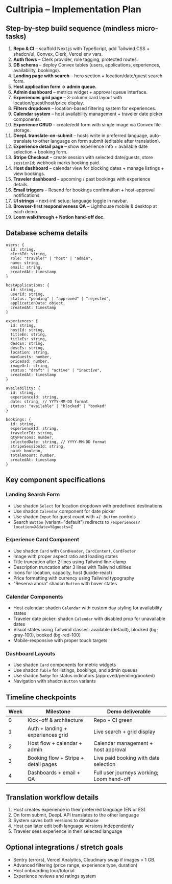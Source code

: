 # Cultripia – Implementation Plan

## Step-by-step build sequence (mindless micro-tasks)  
1. **Repo & CI** – scaffold Next.js with TypeScript, add Tailwind CSS + shadcn/ui, Convex, Clerk, Vercel env vars.    
2. **Auth flows** – Clerk provider, role tagging, protected routes.    
3. **DB schema** – deploy Convex tables (users, applications, experiences, availability, bookings).    
4. **Landing page with search** – hero section + location/date/guest search form.
5. **Host application form → admin queue.**    
6. **Admin dashboard** – metrics widget + approval queue interface.    
7. **Experiences grid page** – 3-column card layout with location/guest/host/price display.
8. **Filters dropdown** – location-based filtering system for experiences.
9. **Calendar system** – host availability management + traveler date picker components.
10. **Experience CRUD** – create/edit form with single image via Convex file storage.    
11. **DeepL translate-on-submit** – hosts write in preferred language, auto-translate to other language on form submit (editable after translation).    
12. **Experience detail page** – show experience info + available date selection + booking form.
13. **Stripe Checkout** – create session with selected date/guests, store `sessionId`; webhook marks booking paid.    
14. **Host dashboard** – calendar view for blocking dates + manage listings + view bookings.
15. **Traveler dashboard** – upcoming / past bookings with experience details.    
16. **Email triggers** – Resend for bookings confirmation + host-approval notifications.    
17. **UI strings** – next-intl setup; language toggle in navbar.    
18. **Browser-first responsiveness QA** – Lighthouse mobile & desktop at each demo.    
19. **Loom walkthrough + Notion hand-off doc.**

## Database schema details
```
users: {
  id: string,
  clerkId: string,
  role: "traveler" | "host" | "admin",
  name: string,
  email: string,
  createdAt: timestamp
}

hostApplications: {
  id: string,
  userId: string,
  status: "pending" | "approved" | "rejected",
  applicationData: object,
  createdAt: timestamp
}

experiences: {
  id: string,
  hostId: string,
  titleEn: string,
  titleEs: string,
  descEn: string,
  descEs: string,
  location: string,
  maxGuests: number,
  priceUsd: number,
  imageUrl: string,
  status: "draft" | "active" | "inactive",
  createdAt: timestamp
}

availability: {
  id: string,
  experienceId: string,
  date: string, // YYYY-MM-DD format
  status: "available" | "blocked" | "booked"
}

bookings: {
  id: string,
  experienceId: string,
  travelerId: string,
  qtyPersons: number,
  selectedDate: string, // YYYY-MM-DD format
  stripeSessionId: string,
  paid: boolean,
  totalAmount: number,
  createdAt: timestamp
}
```

## Key component specifications

### Landing Search Form
- Use shadcn `Select` for location dropdown with predefined destinations
- Use shadcn `Calendar` component for date picker
- Use shadcn `Input` for guest count with +/- `Button` controls
- Search `Button` (variant="default") redirects to `/experiences?location=X&date=Y&guests=Z`

### Experience Card Component
- Use shadcn `Card` with `CardHeader`, `CardContent`, `CardFooter`
- Image with proper aspect ratio and loading states
- Title truncation after 2 lines using Tailwind line-clamp
- Description truncation after 3 lines with Tailwind utilities
- Icons for location, capacity, host (lucide-react)
- Price formatting with currency using Tailwind typography
- "Reserva ahora" shadcn `Button` with hover states

### Calendar Components
- Host calendar: shadcn `Calendar` with custom day styling for availability states
- Traveler date picker: shadcn `Calendar` with disabled prop for unavailable dates
- Visual states using Tailwind classes: available (default), blocked (bg-gray-100), booked (bg-red-100)
- Mobile-responsive with proper touch targets

### Dashboard Layouts
- Use shadcn `Card` components for metric widgets
- Use shadcn `Table` for listings, bookings, and admin queues
- Use shadcn `Badge` for status indicators (approved/pending/booked)
- Navigation with shadcn `Button` variants

## Timeline checkpoints  
| Week | Milestone | Demo deliverable |  
|------|-----------|------------------|  
| 0 | Kick-off & architecture | Repo + CI green |  
| 1 | Auth + landing + experiences grid | Live search + grid display |  
| 2 | Host flow + calendar + admin | Calendar management + host approval |  
| 3 | Booking flow + Stripe + detail pages | Live paid booking with date selection |  
| 4 | Dashboards + email + QA | Full user journeys working; Loom hand-off |

## Translation workflow details
1. Host creates experience in their preferred language (EN or ES)
2. On form submit, DeepL API translates to the other language
3. System saves both versions to database
4. Host can later edit both language versions independently
5. Traveler sees experience in their selected language

## Optional integrations / stretch goals  
- Sentry (errors), Vercel Analytics, Cloudinary swap if images > 1 GB.
- Advanced filtering (price range, experience type, duration)
- Host onboarding tour/tutorial
- Experience reviews and ratings system